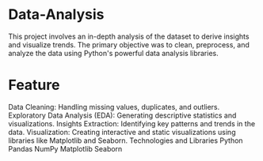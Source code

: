 # Data-Analysis

This project involves an in-depth analysis of the dataset to derive insights and visualize trends. The primary objective was to clean, preprocess, and analyze the data using Python's powerful data analysis libraries.

# Feature
Data Cleaning: Handling missing values, duplicates, and outliers.
Exploratory Data Analysis (EDA): Generating descriptive statistics and visualizations.
Insights Extraction: Identifying key patterns and trends in the data.
Visualization: Creating interactive and static visualizations using libraries like Matplotlib and Seaborn.
Technologies and Libraries
Python
Pandas
NumPy
Matplotlib
Seaborn

